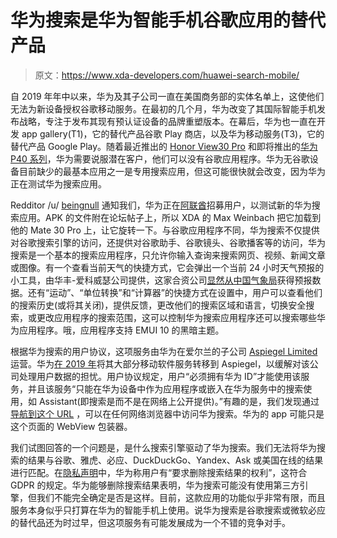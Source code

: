 # 华为搜索是华为智能手机谷歌应用的替代产品

> 原文：<https://www.xda-developers.com/huawei-search-mobile/>

自 2019 年年中以来，华为及其子公司一直在美国商务部的实体名单上，这使他们无法为新设备授权谷歌移动服务。在最初的几个月，华为改变了其国际智能手机发布战略，专注于发布其现有预认证设备的品牌重塑版本。在幕后，华为也一直在开发 app gallery(T1)，它的替代产品谷歌 Play 商店，以及华为移动服务(T3)，它的替代产品 Google Play。随着最近推出的 [Honor View30 Pro](https://www.xda-developers.com/honor-launches-view-30-pro-9x-pro-globally/) 和即将推出的[华为 P40 系列](https://www.xda-developers.com/tag/huaweip40/)，华为需要说服潜在客户，他们可以没有谷歌应用程序。华为无谷歌设备目前缺少的最基本应用之一是专用搜索应用，但这可能很快就会改变，因为华为正在测试华为搜索应用。

Redditor /u/ [beingnull](https://www.reddit.com/user/beingnull) 通知我们，华为正在[阿联酋](https://consumer.huawei.com/ae-en/community/details/topicId_67903/)招募用户，以测试新的华为搜索应用。APK 的文件附在论坛帖子上，所以 XDA 的 Max Weinbach 把它加载到他的 Mate 30 Pro 上，让它旋转一下。与谷歌应用程序不同，华为搜索不仅提供对谷歌搜索引擎的访问，还提供对谷歌助手、谷歌镜头、谷歌播客等的访问，华为搜索是一个基本的搜索应用程序，只允许你输入查询来搜索网页、视频、新闻文章或图像。有一个查看当前天气的快捷方式，它会弹出一个当前 24 小时天气预报的小工具，由华丰-爱科威瑟公司提供，这家合资公司[显然从中国气象局](http://www.chinabusinessreview.com/jv-brings-accuweather-tech-to-china/)获得预报数据。还有“运动”、“单位转换”和“计算器”的快捷方式在设置中，用户可以查看他们的搜索历史(或将其关闭)，提供反馈，更改他们的搜索区域和语言，切换安全搜索，或更改应用程序的搜索范围，这可以控制华为搜索应用程序还可以搜索哪些华为应用程序。哦，应用程序支持 EMUI 10 的黑暗主题。

根据华为搜索的用户协议，这项服务由华为在爱尔兰的子公司 [Aspiegel Limited](https://aspiegel.com/about) 运营。华为[在 2019 年](https://www.irishtimes.com/business/technology/huawei-transfers-mobile-software-services-business-to-ireland-1.4000224)将其大部分移动软件服务转移到 Aspiegel，以缓解对该公司处理用户数据的担忧。用户协议规定，用户“必须拥有华为 ID”才能使用该服务，并且该服务“只能在华为设备中作为应用程序或嵌入在华为服务中的搜索使用，如 Assistant(即搜索是而不是在网络上公开提供)。”有趣的是，我们发现通过[导航到这个 URL](https://search-dre.dt.dbankcloud.com/render_server/v1.0.0/search) ，可以在任何网络浏览器中访问华为搜索。华为的 app 可能只是这个页面的 WebView 包装器。

我们试图回答的一个问题是，是什么搜索引擎驱动了华为搜索。我们无法将华为搜索的结果与谷歌、雅虎、必应、DuckDuckGo、Yandex、Ask 或美国在线的结果进行匹配。在[隐私声明](https://search-render-dre.dbankcdn.com/static/html/statement-about.html)中，华为称用户有“要求删除搜索结果的权利”，这符合 GDPR 的规定。华为能够删除搜索结果表明，华为搜索可能没有使用第三方引擎，但我们不能完全确定是否是这样。目前，这款应用的功能似乎非常有限，而且服务本身似乎只打算在华为的智能手机上使用。说华为搜索是谷歌搜索或微软必应的替代品还为时过早，但这项服务有可能发展成为一个不错的竞争对手。